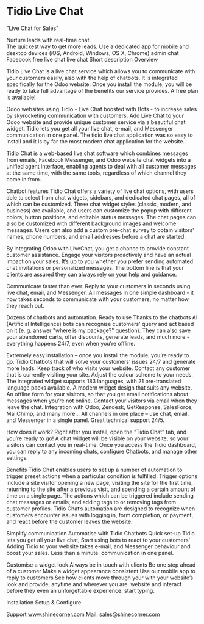 # Tidio Live Chat


 "Live Chat for Sales"
 
Nurture leads with real-time chat.  
The quickest way to get more leads.
Use a dedicated app for mobile and desktop devices (iOS, Android, Windows, OS X, Chrome)
admin chat Facebook free live chat  live chat
Short description
Overview

Tidio Live Chat is a live chat service which allows you to communicate with your customers easily, also with the help of chatbots. It is integrated specifically for the Odoo website. Once you install the module, you will be ready to take full advantage of the benefits our service provides. A free plan is available!


Odoo websites using Tidio - Live Chat boosted with Bots - to increase sales by skyrocketing communication with customers.
Add Live Chat to your Odoo website and provide unique customer service via a beautiful chat widget. 
Tidio lets you get all your live chat, e-mail, and Messenger communication in one panel.
The tidio live chat application was so easy to install and it is by far the most modern chat application for the website.


Tidio Chat is a web-based live chat software which combines messages from emails, Facebook Messenger, and Odoo website chat widgets into a unified agent interface, enabling agents to deal with all customer messages at the same time, with the same tools, regardless of which channel they come in from.


Chatbot features
Tidio Chat offers a variety of live chat options, with users able to select from chat widgets, sidebars, and dedicated chat pages, all of which can be customized. Three chat widget styles (classic, modern, and business) are available, and users can customize the popup with different colors, button positions, and editable status messages. The chat pages can also be customized with different background images and welcome messages. Users can also add a custom pre-chat survey to obtain visitors’ names, phone numbers, and email addresses before a chat are started.


By integrating Odoo with LiveChat, you get a chance to provide constant customer assistance. Engage your visitors proactively and have an actual impact on your sales. It’s up to you whether you prefer sending automated chat invitations or personalized messages. The bottom line is that your clients are assured they can always rely on your help and guidance.


Communicate faster than ever.
Reply to your customers in seconds using live chat, email, and Messenger. All messages in one simple dashboard - it now takes seconds to communicate with your customers, no matter how they reach out.


Dozens of chatbots and automation. Ready to use
Thanks to the chatbots AI (Artificial Intelligence) bots can recognise 
customers' query and act based on it (e. g. answer "where is 
my package?" question). They can also save your abandoned carts, 
offer discounts, generate leads, and much more - everything 
happens 24/7, even when you’re offline.

Extremely easy installation – once you install the module, you’re ready to go.
Tidio Chatbots that will solve your customers’ issues 24/7 and generate more leads.
Keep track of who visits your website.
Contact any customer that is currently visiting your site.
Adjust the colour scheme to your needs.
The integrated widget supports 183 languages, with 21 pre-translated language packs available.
A modern widget design that suits any website.
An offline form for your visitors, so that you get email notifications about messages when you’re not online.
Contact your visitors via email when they leave the chat.
Integration with Odoo, Zendesk, GetResponse, SalesForce, MailChimp, and many more...
All channels in one place – use chat, email, and Messenger in a single panel.
Great technical support 24/5.


How does it work?
Right after you install, open the “Tidio Chat” tab, and you’re ready to go! A chat widget will be visible on your website, so your visitors can contact you in real-time. Once you access the Tidio dashboard, you can reply to any incoming chats, configure Chatbots, and manage other settings.


Benefits
Tidio Chat enables users to set up a number of automation to trigger preset actions when a particular condition is fulfilled. Trigger options include a site visitor opening a new page, visiting the site for the first time, returning to the site after a previous visit, and spending a certain amount of time on a single page. The actions which can be triggered include sending chat messages or emails, and adding tags to or removing tags from customer profiles. Tidio Chat’s automation are designed to recognize when customers encounter issues with logging in, form completion, or payment, and react before the customer leaves the website.


Simplify communication		                  Automatise with Tidio Chatbots		                    Quick set-up
Tidio lets you get all your live chat,      Start using bots to react to your customers’          Adding Tidio to your website takes
e-mail, and Messenger 	                    behaviour and boost your sales.		                    Less than a minute.
communication in one panel.



Customise a widget look		                  Always be in touch with clients		                    Be one step ahead of a customer
Make a widget appearance consistent         Use our mobile app to reply to customers              See how clients move through your
with your website’s look and provide,       anytime and wherever you are.		                      website and interact before they even
an unforgettable experience.						    start typing.


Installation 
Setup & Configure


Support
www.shinecorner.com
Mail: sales@shinecorner.com
